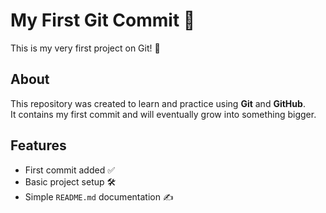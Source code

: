# My First Git Commit 🚀

This is my very first project on Git! 🎉  

## About
This repository was created to learn and practice using **Git** and **GitHub**.  
It contains my first commit and will eventually grow into something bigger.

## Features
- First commit added ✅  
- Basic project setup 🛠️  
- Simple `README.md` documentation ✍️  
